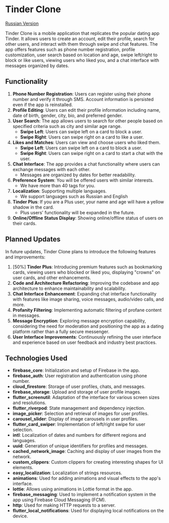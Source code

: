 # Tinder Clone

[Russian Version](https://github.com/LevPrav999/tinder_clone/blob/main/README_RUS.md)

Tinder Clone is a mobile application that replicates the popular dating app Tinder. It allows users to create an account, edit their profile, search for other users, and interact with them through swipe and chat features. The app offers features such as phone number registration, profile customization, user search based on location and age, swipe left/right to block or like users, viewing users who liked you, and a chat interface with messages organized by dates.

## Functionality

1. **Phone Number Registration**: Users can register using their phone number and verify it through SMS. Account information is persisted even if the app is reinstalled.
2. **Profile Editing**: Users can edit their profile information including name, date of birth, gender, city, bio, and preferred gender.
3. **User Search**: The app allows users to search for other people based on specified criteria such as city and similar age range.
   - **Swipe Left**: Users can swipe left on a card to block a user.
   - **Swipe Right**: Users can swipe right on a card to like a user.
4. **Likes and Matches**: Users can view and choose users who liked them.
   - **Swipe Left**: Users can swipe left on a card to block a user.
   - **Swipe Right**: Users can swipe right on a card to start a chat with the user.
5. **Chat Interface**: The app provides a chat functionality where users can exchange messages with each other.
   - Messages are organized by dates for better readability.
6. **Preference System**: You will be offered users with similar interests.
   - We have more than 40 tags for you.
7. **Localization**: Supporting multiple languages.
   - We support languages such as Russian and English
8. **Tinder Plus**: If you are a Plus user, your name and age will have a yellow shadow in the card.
   - Plus users' functionality will be expanded in the future.
9. **Online/Offline Status Display**: Showing online/offline status of users on their cards.


## Planned Updates

In future updates, Tinder Clone plans to introduce the following features and improvements:

1. [50%] **Tinder Plus**: Introducing premium features such as bookmarking cards, viewing users who blocked or liked you, displaying "crowns" on user cards, and other enhancements.
2. **Code and Architecture Refactoring**: Improving the codebase and app architecture to enhance maintainability and scalability.
3. **Chat Interface Enhancement**: Expanding chat interface functionality with features like image sharing, voice messages, audio/video calls, and more.
4. **Profanity Filtering**: Implementing automatic filtering of profane content in messages.
5. **Message Encryption**: Exploring message encryption capability, considering the need for moderation and positioning the app as a dating platform rather than a fully secure messenger.
6. **User Interface Improvements**: Continuously refining the user interface and experience based on user feedback and industry best practices.

## Technologies Used

- **firebase_core**: Initialization and setup of Firebase in the app.
- **firebase_auth**: User registration and authentication using phone number.
- **cloud_firestore**: Storage of user profiles, chats, and messages.
- **firebase_storage**: Upload and storage of user profile images.
- **flutter_screenutil**: Adaptation of the interface for various screen sizes and resolutions.
- **flutter_riverpod**: State management and dependency injection.
- **image_picker**: Selection and retrieval of images for user profiles.
- **carousel_slider**: Display of image carousels in user profiles.
- **flutter_card_swiper**: Implementation of left/right swipe for user selection.
- **intl**: Localization of dates and numbers for different regions and languages.
- **uuid**: Generation of unique identifiers for profiles and messages.
- **cached_network_image**: Caching and display of user images from the network.
- **custom_clippers**: Custom clippers for creating interesting shapes for UI elements.
- **easy_localization**: Localization of strings resources.
- **animations**: Used for adding animations and visual effects to the app's interface.
- **lottie**: Allows using animations in Lottie format in the app.
- **firebase_messaging**: Used to implement a notification system in the app using Firebase Cloud Messaging (FCM).
- **http**: Used for making HTTP requests to a server.
- **flutter_local_notifications**: Used for displaying local notifications on the device.